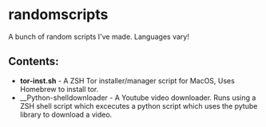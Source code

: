 # randomscripts
A bunch of random scripts I've made. Languages vary!

## Contents:
* __tor-inst.sh__ - A ZSH Tor installer/manager script for MacOS, Uses Homebrew to install tor.
* __Python-shelldownloader - A Youtube video downloader. Runs using a ZSH shell script which excecutes a python script which uses the pytube library to download a video.
